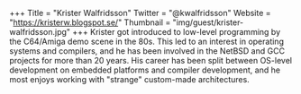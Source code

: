 +++
Title = "Krister Walfridsson"
Twitter = "@kwalfridsson"
Website = "https://kristerw.blogspot.se/"
Thumbnail = "img/guest/krister-walfridsson.jpg"
+++
Krister got introduced to low-level programming by the C64/Amiga demo scene in the 80s. This led to an interest in operating systems and compilers, and he has been involved in the NetBSD and GCC projects for more than 20 years. His career has been split between OS-level development on embedded platforms and compiler development, and he most enjoys working with "strange" custom-made architectures.